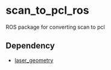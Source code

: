 # scan_to_pcl_ros
ROS package for converting scan to pcl
## Dependency
- [laser_geometry](http://wiki.ros.org/laser_geometry)

